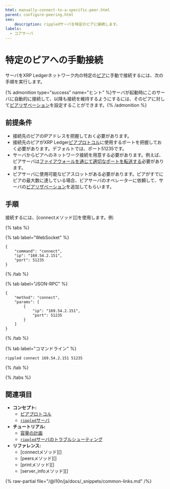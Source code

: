```yaml
---
html: manually-connect-to-a-specific-peer.html
parent: configure-peering.html
seo:
    description: rippledサーバを特定のピアに接続します。
labels:
  - コアサーバ
---
```

# 特定のピアへの手動接続

サーバをXRP Ledgerネットワーク内の特定の[ピア](../../../concepts/networks-and-servers/peer-protocol.md)に手動で接続するには、次の手順を実行します。

{% admonition type="success" name="ヒント" %}サーバが起動時にこのサーバに自動的に接続して、以降も接続を維持するようにするには、そのピアに対して[ピアリザベーション](use-a-peer-reservation.md)を設定することができます。{% /admonition %}


## 前提条件

- 接続先のピアのIPアドレスを把握しておく必要があります。
- 接続先のピアがXRP Ledger[ピアプロトコル](../../../concepts/networks-and-servers/peer-protocol.md)に使用するポートを把握しておく必要があります。デフォルトでは、ポート51235です。
- サーバからピアへのネットワーク接続を用意する必要があります。例えば、ピアサーバは[ファイアウォールを通じて適切なポートを転送する](forward-ports-for-peering.md)必要があります。
- ピアサーバに使用可能なピアスロットがある必要があります。ピアがすでにピアの最大数に達している場合、ピアサーバのオペレーターに依頼して、サーバの[ピアリザベーション](use-a-peer-reservation.md)を追加してもらいます。

## 手順

接続するには、[connectメソッド][]を使用します。例:

{% tabs %}

{% tab label="WebSocket" %}
```
{
    "command": "connect",
    "ip": "169.54.2.151",
    "port": 51235
}
```
{% /tab %}

{% tab label="JSON-RPC" %}
```
{
    "method": "connect",
    "params": [
        {
            "ip": "169.54.2.151",
            "port": 51235
        }
    ]
}
```
{% /tab %}

{% tab label="コマンドライン" %}
```
rippled connect 169.54.2.151 51235
```
{% /tab %}

{% /tabs %}


## 関連項目

- **コンセプト:**
  - [ピアプロトコル](../../../concepts/networks-and-servers/peer-protocol.md)
  - [`rippled`サーバ](../../../concepts/networks-and-servers/index.md)
- **チュートリアル:**
  - [容量の計画](../../installation/capacity-planning.md)
  - [`rippled`サーバのトラブルシューティング](../../troubleshooting/index.md)
- **リファレンス:**
  - [connectメソッド][]
  - [peersメソッド][]
  - [printメソッド][]
  - [server_infoメソッド][]

{% raw-partial file="/@l10n/ja/docs/_snippets/common-links.md" /%}
